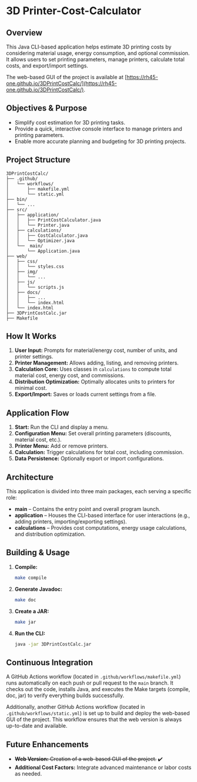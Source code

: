 # 3D Printer-Cost-Calculator

## Overview
This Java CLI-based application helps estimate 3D printing costs by considering material usage, energy consumption, and optional commission. It allows users to set printing parameters, manage printers, calculate total costs, and export/import settings.

The web-based GUI of the project is available at [https://rh45-one.github.io/3DPrintCostCalc/](https://rh45-one.github.io/3DPrintCostCalc/).

## Objectives & Purpose
* Simplify cost estimation for 3D printing tasks.  
* Provide a quick, interactive console interface to manage printers and printing parameters.  
* Enable more accurate planning and budgeting for 3D printing projects.

## Project Structure
```
3DPrintCostCalc/
├── .github/
│   └── workflows/
│       ├── makefile.yml
│       └── static.yml
├── bin/
│   └── ...
├── src/
│   ├── application/
│   │   ├── PrintCostCalculator.java
│   │   └── Printer.java
│   ├── calculations/
│   │   ├── CostCalculator.java
│   │   └── Optimizer.java
│   └──  main/
│       └── Application.java
├── web/
│   ├── css/
│   │   └── styles.css
│   ├── img/
│   │   └── ...
│   ├── js/
│   │   └── scripts.js
│   ├── docs/
│   │   ├── ...
│   │   └── index.html
│   └── index.html
├── 3DPrintCostCalc.jar
├── Makefile
```

## How It Works
1. **User Input:** Prompts for material/energy cost, number of units, and printer settings.  
2. **Printer Management:** Allows adding, listing, and removing printers.  
3. **Calculation Core:** Uses classes in `calculations` to compute total material cost, energy cost, and commissions.  
4. **Distribution Optimization:** Optimally allocates units to printers for minimal cost.  
5. **Export/Import:** Saves or loads current settings from a file.

## Application Flow
1. **Start:** Run the CLI and display a menu.  
2. **Configuration Menu:** Set overall printing parameters (discounts, material cost, etc.).  
3. **Printer Menu:** Add or remove printers.  
4. **Calculation:** Trigger calculations for total cost, including commission.  
5. **Data Persistence:** Optionally export or import configurations.

## Architecture
This application is divided into three main packages, each serving a specific role:
* **main** – Contains the entry point and overall program launch.  
* **application** – Houses the CLI-based interface for user interactions (e.g., adding printers, importing/exporting settings).  
* **calculations** – Provides cost computations, energy usage calculations, and distribution optimization.

## Building & Usage
1. **Compile:**  
   ```bash
   make compile
   ```
2. **Generate Javadoc:**  
   ```bash
   make doc
   ```
3. **Create a JAR:**  
   ```bash
   make jar
   ```
4. **Run the CLI:**  
   ```bash
   java -jar 3DPrintCostCalc.jar
   ```

## Continuous Integration
A GitHub Actions workflow (located in `.github/workflows/makefile.yml`) runs automatically on each push or pull request to the `main` branch. It checks out the code, installs Java, and executes the Make targets (compile, doc, jar) to verify everything builds successfully.

Additionally, another GitHub Actions workflow (located in `.github/workflows/static.yml`) is set up to build and deploy the web-based GUI of the project. This workflow ensures that the web version is always up-to-date and available.
## Future Enhancements
* ~~**Web Version:** Creation of a web-based GUI of the project.~~ ✔️
* **Additional Cost Factors:** Integrate advanced maintenance or labor costs as needed.



